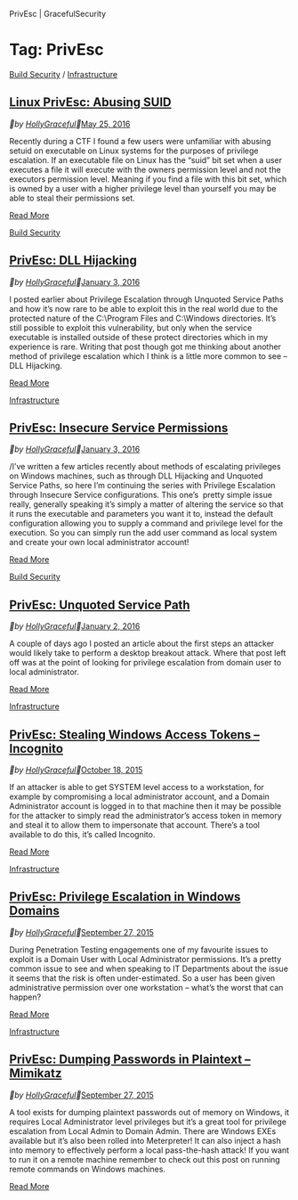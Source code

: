 PrivEsc | GracefulSecurity

# Tag: PrivEsc

[Build Security](https://gracefulsecurity.com/category/build-security/) / [Infrastructure](https://gracefulsecurity.com/category/infrastructure/)

## [Linux PrivEsc: Abusing SUID](https://gracefulsecurity.com/linux-privesc-abusing-suid/)

 **by [HollyGraceful](https://gracefulsecurity.com/author/user/)**[May 25, 2016](https://gracefulsecurity.com/linux-privesc-abusing-suid/)

Recently during a CTF I found a few users were unfamiliar with abusing setuid on executable on Linux systems for the purposes of privilege escalation. If an executable file on Linux has the “suid” bit set when a user executes a file it will execute with the owners permission level and not the executors permission level. Meaning if you find a file with this bit set, which is owned by a user with a higher privilege level than yourself you may be able to steal their permissions set.

[Read More](https://gracefulsecurity.com/linux-privesc-abusing-suid/)

[Build Security](https://gracefulsecurity.com/category/build-security/)

## [PrivEsc: DLL Hijacking](https://gracefulsecurity.com/privesc-dll-hijacking/)

 **by [HollyGraceful](https://gracefulsecurity.com/author/user/)**[January 3, 2016](https://gracefulsecurity.com/privesc-dll-hijacking/)

I posted earlier about Privilege Escalation through Unquoted Service Paths and how it’s now rare to be able to exploit this in the real world due to the protected nature of the C:\Program Files and C:\Windows directories. It’s still possible to exploit this vulnerability, but only when the service executable is installed outside of these protect directories which in my experience is rare. Writing that post though got me thinking about another method of privilege escalation which I think is a little more common to see – DLL Hijacking.

[Read More](https://gracefulsecurity.com/privesc-dll-hijacking/)

[Infrastructure](https://gracefulsecurity.com/category/infrastructure/)

## [PrivEsc: Insecure Service Permissions](https://gracefulsecurity.com/privesc-insecure-service-permissions/)

 **by [HollyGraceful](https://gracefulsecurity.com/author/user/)**[January 3, 2016](https://gracefulsecurity.com/privesc-insecure-service-permissions/)

/I’ve written a few articles recently about methods of escalating privileges on Windows machines, such as through DLL Hijacking and Unquoted Service Paths, so here I’m continuing the series with Privilege Escalation through Insecure Service configurations. This one’s  pretty simple issue really, generally speaking it’s simply a matter of altering the service so that it runs the executable and parameters you want it to, instead the default configuration allowing you to supply a command and privilege level for the execution. So you can simply run the add user command as local system and create your own local administrator account!

[Read More](https://gracefulsecurity.com/privesc-insecure-service-permissions/)

[Build Security](https://gracefulsecurity.com/category/build-security/)

## [PrivEsc: Unquoted Service Path](https://gracefulsecurity.com/privesc-unquoted-service-path/)

 **by [HollyGraceful](https://gracefulsecurity.com/author/user/)**[January 2, 2016](https://gracefulsecurity.com/privesc-unquoted-service-path/)

A couple of days ago I posted an article about the first steps an attacker would likely take to perform a desktop breakout attack. Where that post left off was at the point of looking for privilege escalation from domain user to local administrator.

[Read More](https://gracefulsecurity.com/privesc-unquoted-service-path/)

[Infrastructure](https://gracefulsecurity.com/category/infrastructure/)

## [PrivEsc: Stealing Windows Access Tokens – Incognito](https://gracefulsecurity.com/privesc-stealing-windows-access-tokens-incognito/)

 **by [HollyGraceful](https://gracefulsecurity.com/author/user/)**[October 18, 2015](https://gracefulsecurity.com/privesc-stealing-windows-access-tokens-incognito/)

If an attacker is able to get SYSTEM level access to a workstation, for example by compromising a local administrator account, and a Domain Administrator account is logged in to that machine then it may be possible for the attacker to simply read the administrator’s access token in memory and steal it to allow them to impersonate that account. There’s a tool available to do this, it’s called Incognito.

[Read More](https://gracefulsecurity.com/privesc-stealing-windows-access-tokens-incognito/)

[Infrastructure](https://gracefulsecurity.com/category/infrastructure/)

## [PrivEsc: Privilege Escalation in Windows Domains](https://gracefulsecurity.com/privesc-privilege-escalation-in-windows-domains/)

 **by [HollyGraceful](https://gracefulsecurity.com/author/user/)**[September 27, 2015](https://gracefulsecurity.com/privesc-privilege-escalation-in-windows-domains/)

During Penetration Testing engagements one of my favourite issues to exploit is a Domain User with Local Administrator permissions. It’s a pretty common issue to see and when speaking to IT Departments about the issue it seems that the risk is often under-estimated. So a user has been given administrative permission over one workstation – what’s the worst that can happen?

[Read More](https://gracefulsecurity.com/privesc-privilege-escalation-in-windows-domains/)

[Infrastructure](https://gracefulsecurity.com/category/infrastructure/)

## [PrivEsc: Dumping Passwords in Plaintext – Mimikatz](https://gracefulsecurity.com/privesc-dumping-passwords-in-plaintext-mimikatz/)

 **by [HollyGraceful](https://gracefulsecurity.com/author/user/)**[September 27, 2015](https://gracefulsecurity.com/privesc-dumping-passwords-in-plaintext-mimikatz/)

A tool exists for dumping plaintext passwords out of memory on Windows, it requires Local Administrator level privileges but it’s a great tool for privilege escalation from Local Admin to Domain Admin. There are Windows EXEs available but it’s also been rolled into Meterpreter! It can also inject a hash into memory to effectively perform a local pass-the-hash attack! If you want to run it on a remote machine remember to check out this post on running remote commands on Windows machines.

[Read More](https://gracefulsecurity.com/privesc-dumping-passwords-in-plaintext-mimikatz/)